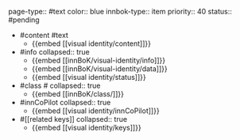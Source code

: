 page-type:: #text
color:: blue
innbok-type:: item
priority:: 40
status:: #pending

- #content #text
	- {{embed [[visual identity/content]]}}
- #info
  collapsed:: true
	- {{embed [[innBoK/visual-identity/info]]}}
	- {{embed [[innBoK/visual-identity/data]]}}
	- {{embed [[visual identity/status]]}}
- #class #
  collapsed:: true
	- {{embed [[innBoK/class/]]}}
- #innCoPilot
  collapsed:: true
	- {{embed [[visual identity/innCoPilot]]}}
- #[[related keys]]
  collapsed:: true
	- {{embed [[visual identity/keys]]}}